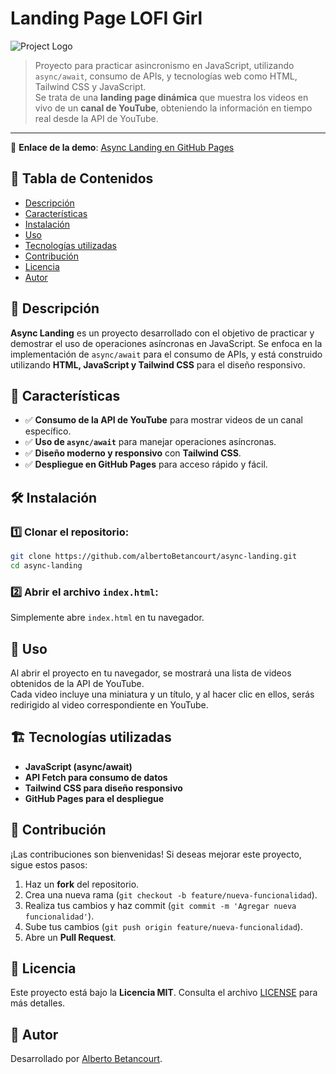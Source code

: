 # Landing Page LOFI Girl

![Project Logo](https://lofigirlshop.com/cdn/shop/files/LG_logo_logo_text_black_150x.png?v=1719224520)

> Proyecto para practicar asincronismo en JavaScript, utilizando `async/await`, consumo de APIs, y tecnologías web como HTML, Tailwind CSS y JavaScript.  
> Se trata de una **landing page dinámica** que muestra los videos en vivo de un **canal de YouTube**, obteniendo la información en tiempo real desde la API de YouTube.

---

🚀 **Enlace de la demo**: [Async Landing en GitHub Pages](#)

## 📌 Tabla de Contenidos

- [Descripción](#descripción)
- [Características](#características)
- [Instalación](#instalación)
- [Uso](#uso)
- [Tecnologías utilizadas](#tecnologías-utilizadas)
- [Contribución](#contribución)
- [Licencia](#licencia)
- [Autor](#autor)

## 📖 Descripción

**Async Landing** es un proyecto desarrollado con el objetivo de practicar y demostrar el uso de operaciones asíncronas en JavaScript. Se enfoca en la implementación de `async/await` para el consumo de APIs, y está construido utilizando **HTML, JavaScript y Tailwind CSS** para el diseño responsivo.

## 🚀 Características

- ✅ **Consumo de la API de YouTube** para mostrar videos de un canal específico.
- ✅ **Uso de `async/await`** para manejar operaciones asíncronas.
- ✅ **Diseño moderno y responsivo** con **Tailwind CSS**.
- ✅ **Despliegue en GitHub Pages** para acceso rápido y fácil.

## 🛠 Instalación

### 1️⃣ Clonar el repositorio:

```bash
git clone https://github.com/albertoBetancourt/async-landing.git
cd async-landing
```

### 2️⃣ Abrir el archivo `index.html`:

Simplemente abre `index.html` en tu navegador.

## 🎯 Uso

Al abrir el proyecto en tu navegador, se mostrará una lista de videos obtenidos de la API de YouTube.  
Cada video incluye una miniatura y un título, y al hacer clic en ellos, serás redirigido al video correspondiente en YouTube.

## 🏗 Tecnologías utilizadas

- **JavaScript (async/await)**
- **API Fetch para consumo de datos**
- **Tailwind CSS para diseño responsivo**
- **GitHub Pages para el despliegue**

## 🤝 Contribución

¡Las contribuciones son bienvenidas! Si deseas mejorar este proyecto, sigue estos pasos:

1. Haz un **fork** del repositorio.
2. Crea una nueva rama (`git checkout -b feature/nueva-funcionalidad`).
3. Realiza tus cambios y haz commit (`git commit -m 'Agregar nueva funcionalidad'`).
4. Sube tus cambios (`git push origin feature/nueva-funcionalidad`).
5. Abre un **Pull Request**.

## 📜 Licencia

Este proyecto está bajo la **Licencia MIT**. Consulta el archivo [LICENSE](LICENSE) para más detalles.

## 👤 Autor

Desarrollado por [Alberto Betancourt](https://github.com/albertoBetancourt).




